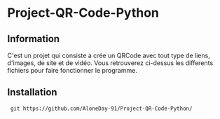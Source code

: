 # Project-QR-Code-Python
## Information
C'est un projet qui consiste a crée un QRCode avec tout type de liens, d'images, de site et de vidéo.
Vous retrouverez ci-dessus les differents fichiers pour faire fonctionner le programme.

## Installation
``` git https://github.com/AloneDay-91/Project-QR-Code-Python/```
